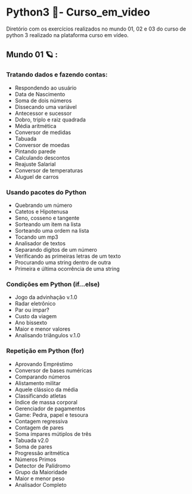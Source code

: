 # Python3 🐍- Curso_em_video
Diretório com os exercícios realizados no mundo 01, 02 e 03 do curso de python 3 realizado na plataforma curso em vídeo.
## Mundo 01 🪐 :
### Tratando dados e fazendo contas: 
- Respondendo ao usuário
- Data de Nascimento
- Soma de dois números
- Dissecando uma variável
- Antecessor e sucessor
- Dobro, triplo e raiz quadrada
- Média aritmética
- Conversor de medidas
- Tabuada
- Conversor de moedas
- Pintando parede
- Calculando descontos
- Reajuste Salarial
- Conversor de temperaturas
- Aluguel de carros
### Usando pacotes do Python
- Quebrando um número
- Catetos e Hipotenusa
- Seno, cosseno e tangente
- Sorteando um item na lista
- Sorteando uma ordem na lista
- Tocando um mp3
- Analisador de textos
- Separando digitos de um número
- Verificando as primeiras letras de um texto
- Procurando uma string dentro de outra
- Primeira e última ocorrência de uma string
### Condições em Python (if...else)
- Jogo da advinhação v.1.0
- Radar eletrônico
- Par ou impar?
- Custo da viagem
- Ano bissexto
- Maior e menor valores
- Analisando triângulos v.1.0
### Repetição em Python (for)
- Aprovando Empréstimo
- Conversor de bases numéricas
- Comparando números
- Alistamento militar
- Aquele clássico da média
- Classificando atletas
- Índice de massa corporal
- Gerenciador de pagamentos
- Game: Pedra, papel e tesoura
- Contagem regressiva
- Contagem de pares
- Soma ímpares mútiplos de três
- Tabuada v2.0
- Soma de pares
- Progressão aritmética
- Números Primos
- Detector de Palídromo
- Grupo da Maioridade
- Maior e menor peso
- Analisador Completo


